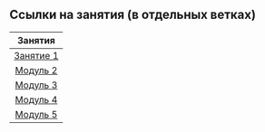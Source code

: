 ## Ссылки на занятия (в отдельных ветках)

|                              Занятия                              |
| :---------------------------------------------------------------: |
| [Занятие 1](https://github.com/josserden/lesson-01/tree/lesson-1) |
|                           [Модуль 2]()                            |
|                           [Модуль 3]()                            |
|                           [Модуль 4]()                            |
|                           [Модуль 5]()                            |

